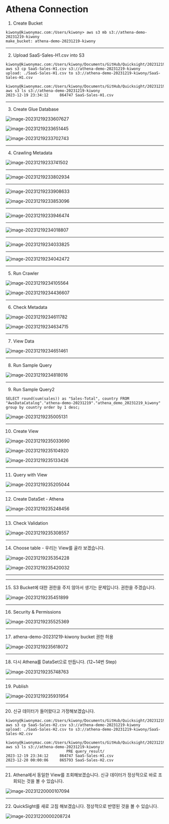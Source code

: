 # Athena Connection

1. Create Bucket

```
kiwony@kiwonymac.com:/Users/kiwony> aws s3 mb s3://athena-demo-20231219-kiwony
make_bucket: athena-demo-20231219-kiwony
```



---

2. Upload SaaS-Sales-H1.csv into S3

```
kiwony@kiwonymac.com:/Users/kiwony/Documents/GitHub/Quicksight/20231219.RDS.Redshift.PrivateConnect> aws s3 cp SaaS-Sales-H1.csv s3://athena-demo-20231219-kiwony
upload: ./SaaS-Sales-H1.csv to s3://athena-demo-20231219-kiwony/SaaS-Sales-H1.csv

kiwony@kiwonymac.com:/Users/kiwony/Documents/GitHub/Quicksight/20231219.RDS.Redshift.PrivateConnect> aws s3 ls s3://athena-demo-20231219-kiwony
2023-12-19 23:34:12     864747 SaaS-Sales-H1.csv
```



---

3. Create Glue Database

![image-20231219233607627](images/image-20231219233607627.png)

![image-20231219233651445](images/image-20231219233651445.png)

![image-20231219233702743](images/image-20231219233702743.png)

---

4. Crawling Metadata

![image-20231219233741502](images/image-20231219233741502.png)



---

![image-20231219233802934](images/image-20231219233802934.png)



---

![image-20231219233908633](images/image-20231219233908633.png)



![image-20231219233853096](images/image-20231219233853096.png)

---

![image-20231219233946474](images/image-20231219233946474.png)



---

![image-20231219234018807](images/image-20231219234018807.png)



---

![image-20231219234033825](images/image-20231219234033825.png)





---

![image-20231219234042472](images/image-20231219234042472.png)





---

5. Run Crawler



![image-20231219234105564](images/image-20231219234105564.png)

![image-20231219234436607](images/image-20231219234436607.png)

---

6. Check Metadata

![image-20231219234611782](images/image-20231219234611782.png)

![image-20231219234634715](images/image-20231219234634715.png)

---

7. View Data

![image-20231219234651461](images/image-20231219234651461.png)



---

8. Run Sample Query

![image-20231219234818016](images/image-20231219234818016.png)





---

9. Run Sample Query2

```
SELECT round(sum(sales)) as "Sales-Total", country FROM "AwsDataCatalog"."athena-demo-20231219"."athena_demo_20231219_kiwony" group by country order by 1 desc;
```

![image-20231219235005131](images/image-20231219235005131.png)



---

10. Create View

![image-20231219235033690](images/image-20231219235033690.png)



![image-20231219235104920](images/image-20231219235104920.png)



![image-20231219235133426](images/image-20231219235133426.png)

---

11. Query with View

![image-20231219235205044](images/image-20231219235205044.png)



---

12. Create DataSet - Athena

![image-20231219235248456](images/image-20231219235248456.png)



---

13. Check Validation

![image-20231219235308557](images/image-20231219235308557.png)

---

14. Choose table - 우리는 View를 골라 보겠습니다.

![image-20231219235354228](images/image-20231219235354228.png)



![image-20231219235420032](images/image-20231219235420032.png)

---



---

15. S3 Bucket에 대한 권한을 주지 않아서 생기는 문제입니다. 권한을 주겠습니다.

![image-20231219235451899](images/image-20231219235451899.png)





---

16. Security & Permissions

![image-20231219235525369](images/image-20231219235525369.png)



---

17. athena-demo-20231219-kiwony bucket 권한 허용

![image-20231219235618072](images/image-20231219235618072.png)



---

18. 다시 Athena를 DataSet으로 만듭니다. (12~14번 Step)

![image-20231219235748763](images/image-20231219235748763.png)



---

19. Publish 

![image-20231219235931954](images/image-20231219235931954.png)





---

20. 신규 데이터가 들어왔다고 가정해보겠습니다.

```
kiwony@kiwonymac.com:/Users/kiwony/Documents/GitHub/Quicksight/20231219.RDS.Redshift.PrivateConnect> aws s3 cp SaaS-Sales-H2.csv s3://athena-demo-20231219-kiwony
upload: ./SaaS-Sales-H2.csv to s3://athena-demo-20231219-kiwony/SaaS-Sales-H2.csv

kiwony@kiwonymac.com:/Users/kiwony/Documents/GitHub/Quicksight/20231219.RDS.Redshift.PrivateConnect> aws s3 ls s3://athena-demo-20231219-kiwony
                           PRE query_result/
2023-12-19 23:34:12     864747 SaaS-Sales-H1.csv
2023-12-20 00:00:06     865793 SaaS-Sales-H2.csv
```



---

21. Athena에서 동일한 View를 조회해보겠습니다. 신규 데이터가 정상적으로 바로 조회되는 것을 볼 수 있습니다.

![image-20231220000107094](images/image-20231220000107094.png)



---

22. QuickSight를 새로 고침 해보겠습니다. 정상적으로 반영된 것을 볼 수 있습니다.

![image-20231220000208724](images/image-20231220000208724.png)

